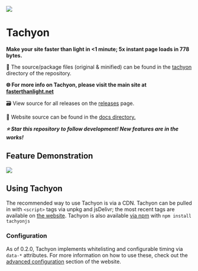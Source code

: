 ![](https://raw.githubusercontent.com/weebney/tachyon/main/docs/res/favicon.svg)

# Tachyon

**Make your site faster than light in <1 minute; 5x instant page loads in 778 bytes.**

🧰 The source/package files (original & minified) can be found in the [tachyon](https://github.com/weebney/tachyon/blob/main/tachyon/) directory of the repository.

**🌐 For more info on Tachyon, please visit the main site at [fasterthanlight.net](https://fasterthanlight.net)**

🗃 View source for all releases on the [releases](https://github.com/weebney/tachyon/releases) page.

📌 Website source can be found in the [docs directory.](https://github.com/weebney/tachyon/tree/main/docs) 

***⭐ Star this repository to follow development! New features are in the works!***

## Feature Demonstration

![](https://raw.githubusercontent.com/weebney/tachyon/main/docs/res/tachyonDemo.gif)

## Using Tachyon

The recommended way to use Tachyon is via a CDN. Tachyon can be pulled in with `<script>` tags via unpkg and jsDelivr; the most recent tags are available on [the website](https://fasterthanlight.net/). Tachyon is also available [via npm](https://www.npmjs.com/package/tachyonjs) with `npm install tachyonjs`

### Configuration

As of 0.2.0, Tachyon implements whitelisting and configurable timing via `data-*` attributes. For more information on how to use these, check out the [advanced configuration](https://fasterthanlight.net/#advanced-configuration) section of the website.